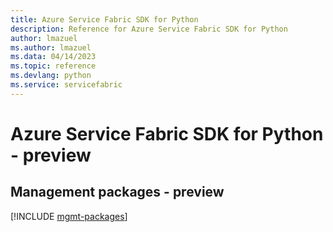 ```yaml
---
title: Azure Service Fabric SDK for Python
description: Reference for Azure Service Fabric SDK for Python
author: lmazuel
ms.author: lmazuel
ms.data: 04/14/2023
ms.topic: reference
ms.devlang: python
ms.service: servicefabric
---
```

# Azure Service Fabric SDK for Python - preview

## Management packages - preview
[!INCLUDE [mgmt-packages](service-fabric-mgmt-index.md)]